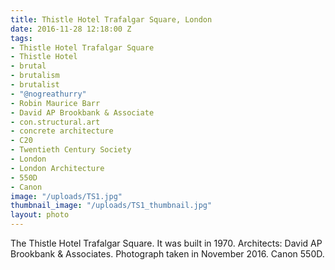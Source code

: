 ```yaml
---
title: Thistle Hotel Trafalgar Square, London
date: 2016-11-28 12:18:00 Z
tags:
- Thistle Hotel Trafalgar Square
- Thistle Hotel
- brutal
- brutalism
- brutalist
- "@nogreathurry"
- Robin Maurice Barr
- David AP Brookbank & Associate
- con.structural.art
- concrete architecture
- C20
- Twentieth Century Society
- London
- London Architecture
- 550D
- Canon
image: "/uploads/TS1.jpg"
thumbnail_image: "/uploads/TS1_thumbnail.jpg"
layout: photo
---
```


The Thistle Hotel Trafalgar Square. It was built in 1970. Architects: David AP Brookbank & Associates. Photograph taken in November 2016. Canon 550D.